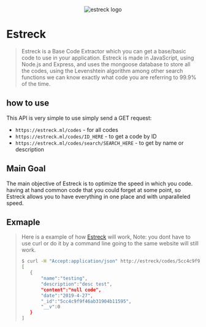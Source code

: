 <p align="center"><img align="center" src="https://media.discordapp.net/attachments/546760912384688160/570382812960784394/unknown.png?width=1280&height=640" title="estreck logo"></p>

# **Estreck**

>Estreck is a Base Code Extractor which you can get a base/basic code to use in your application.
>Estreck is made in JavaScript, using Node.js and Express, and uses the mongoose database to store all the codes, using the Levenshtein algorithm among other search functions we can know exactly what code you are referring to 99.9% of the time.

## **how to use**

This API is very simple to use simply send a GET request:
- `https://estreck.ml/codes` - for all codes
- `https://estreck.ml/codes/ID_HERE` - to get a code by ID
- `https://estreck.ml/codes/search/SEARCH_HERE` - to get by name or description

## **Main Goal**

The main objective of Estreck is to optimize the speed in which you code. having at hand common code that you could forget at some point, so Estreck allows you to have everything in one place and with unparalleled speed.

## **Exmaple**

>Here is a example of how [Estreck](https://estreck.ml/codes) will work, Note: you dont have to use curl or do it by a command line going to the same website will still work.
>
>```bash
>$ curl -H "Accept:application/json" http://estreck/codes/5cc4c9f9f46ab31904b11595
>[
>    {
>        "name":"testing",
>        "description":"desc test",
>        "content":"null code",
>        "date":"2019-4-27",
>        "_id":"5cc4c9f9f46ab31904b11595",
>        "__v":0
>    }
>]
>```